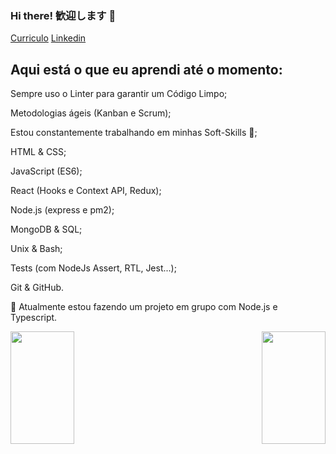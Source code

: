 ### Hi there! 歓迎します 👋

[Curriculo](https://gitconnected.com/matheusjkl1)
[Linkedin](https://gitconnected.com/matheusjkl1/resume)
<!--[Portfolio](https://www.matheus-santana.com/) -->

## Aqui está o que eu aprendi até o momento:
Sempre uso o Linter para garantir um Código Limpo;

Metodologias ágeis (Kanban e Scrum);

Estou constantemente trabalhando em minhas Soft-Skills 🙂;

HTML & CSS;

JavaScript (ES6);

React (Hooks e Context API, Redux);

Node.js (express e pm2);

MongoDB & SQL;

Unix & Bash;

Tests (com NodeJs Assert, RTL, Jest...);

Git & GitHub.

:page_with_curl: Atualmente estou fazendo um projeto em grupo com Node.js e Typescript.

<p align="left">
  <a href="https://github.com/matheusjkl1/github-readme-stats">
    <img align="left" height="180px" width="45%" src="https://github-readme-stats.vercel.app/api?username=matheusjkl1&show_icons=true&theme=dark" />
  </a>
</p>
<p align="right">
  <a href="https://github.com/matheusjkl1/convoychat">
    <img align="right" height="180px" width="45%" src="https://github-readme-stats.vercel.app/api/top-langs/?username=matheusjkl1&theme=dark&layout=compact" />
  </a>
</p>
 

